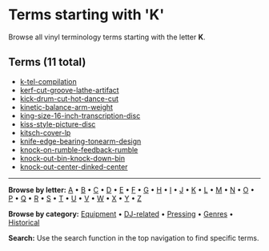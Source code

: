 # Terms starting with 'K'

Browse all vinyl terminology terms starting with the letter **K**.

## Terms (11 total)

- [k-tel-compilation](terms/k/k-tel-compilation/)
- [kerf-cut-groove-lathe-artifact](terms/k/kerf-cut-groove-lathe-artifact/)
- [kick-drum-cut-hot-dance-cut](terms/k/kick-drum-cut-hot-dance-cut/)
- [kinetic-balance-arm-weight](terms/k/kinetic-balance-arm-weight/)
- [king-size-16-inch-transcription-disc](terms/k/king-size-16-inch-transcription-disc/)
- [kiss-style-picture-disc](terms/k/kiss-style-picture-disc/)
- [kitsch-cover-lp](terms/k/kitsch-cover-lp/)
- [knife-edge-bearing-tonearm-design](terms/k/knife-edge-bearing-tonearm-design/)
- [knock-on-rumble-feedback-rumble](terms/k/knock-on-rumble-feedback-rumble/)
- [knock-out-bin-knock-down-bin](terms/k/knock-out-bin-knock-down-bin/)
- [knock-out-center-dinked-center](terms/k/knock-out-center-dinked-center/)


---

**Browse by letter:** [A](a.md) • [B](b.md) • [C](c.md) • [D](d.md) • [E](e.md) • [F](f.md) • [G](g.md) • [H](h.md) • [I](i.md) • [J](j.md) • [K](k.md) • [L](l.md) • [M](m.md) • [N](n.md) • [O](o.md) • [P](p.md) • [Q](q.md) • [R](r.md) • [S](s.md) • [T](t.md) • [U](u.md) • [V](v.md) • [W](w.md) • [X](x.md) • [Y](y.md) • [Z](z.md)

**Browse by category:** [Equipment](../tags/equipment.md) • [DJ-related](../tags/dj-related.md) • [Pressing](../tags/pressing.md) • [Genres](../tags/genres.md) • [Historical](../tags/historical.md)

**Search:** Use the search function in the top navigation to find specific terms.
